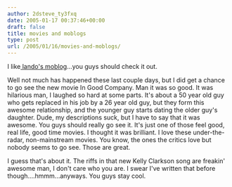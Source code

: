 ```yaml
---
author: 2dsteve_ty3fxq
date: 2005-01-17 00:37:46+00:00
draft: false
title: movies and moblogs
type: post
url: /2005/01/16/movies-and-moblogs/
---
```


I like[ lando's moblog](http://landoman.textamerica.com)...you guys should check it out.

Well not much has happened these last couple days, but I did get a chance to go see the new movie In Good Company. Man it was so good. It was hilarious man, I laughed so hard at some parts. It's about a 50 year old guy who gets replaced in his job by a 26 year old guy, but they form this awesome relationship, and the younger guy starts dating the older guy's daughter. Dude, my descriptions suck, but I have to say that it was awesome. You guys should really go see it. It's just one of those feel good, real life, good time movies. I thought it was brilliant. I love these under-the-radar, non-mainstream movies. You know, the ones the critics love but nobody seems to go see. Those are great.

I guess that's about it. The riffs in that new Kelly Clarkson song are freakin' awesome man, I don't care who you are. I swear I've written that before though....hmmm...anyways. You guys stay cool.

